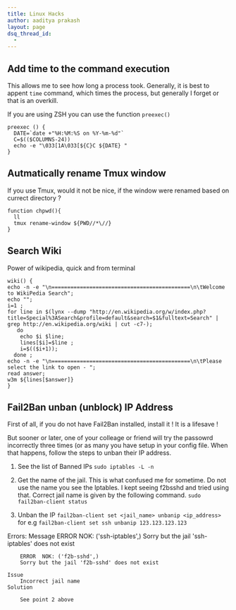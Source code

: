 ```yaml
---
title: Linux Hacks
author: aaditya prakash
layout: page
dsq_thread_id:
  - 
---
```


## Add time to the command execution
 
This allows me to see how long a process took. Generally, it is best to appent `time` command, which times the process, but generally I forget or that is an overkill.

If you are using ZSH you can use the function `preexec()`

    preexec () {
      DATE=`date +"%H:%M:%S on %Y-%m-%d"`
      C=$(($COLUMNS-24))
      echo -e "\033[1A\033[${C}C ${DATE} "
    }

## Autmatically rename Tmux window

If you use Tmux, would it not be nice, if the window were renamed based on currect directory ?

    function chpwd(){
      ll
      tmux rename-window ${PWD//*\//}
    }


## Search Wiki

Power of wikipedia, quick and from terminal


    wiki() {
    echo -n -e "\n============================================\n\tWelcome to WikiPedia Search"; 
    echo ""; 
    i=1 ; 
    for line in $(lynx --dump "http://en.wikipedia.org/w/index.php?title=Special%3ASearch&profile=default&search=$1&fulltext=Search" | grep http://en.wikipedia.org/wiki | cut -c7-); 
       do 
        echo $i $line; 
        lines[$i]=$line ;  
        i=$(($i+1)); 
      done ; 
    echo -n -e "\n============================================\n\tPlease select the link to open - "; 
    read answer; 
    w3m ${lines[$answer]}
    }


## Fail2Ban unban (unblock) IP Address

First of all, if you do not have Fail2Ban installed, install it ! It is a lifesave !

But sooner or later, one of your colleage or friend will try the passowrd incorrectly three times (or as many you have setup in your config file. When that happens, follow the steps to unban their IP address.

1. See the list of Banned IPs
`sudo iptables -L -n`

2. Get the name of the jail. This is what confused me for sometime. Do not use the name you see the Iptables. I kept seeing f2bsshd and tried using that. Correct jail name is given by the following command.
`sudo fail2ban-client status`

3. Unban the IP
`fail2ban-client set <jail_name> unbanip <ip_address>`
for e.g
`fail2ban-client set ssh unbanip 123.123.123.123`

Errors:
    Message
        ERROR  NOK: ('ssh-iptables',)
        Sorry but the jail 'ssh-iptables' does not exist

        ERROR  NOK: ('f2b-sshd',)
        Sorry but the jail 'f2b-sshd' does not exist

    Issue 
        Incorrect jail name
    Solution 
       
        See point 2 above


